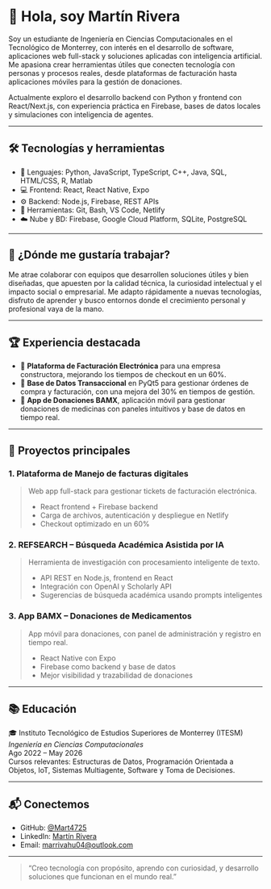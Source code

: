 # 👋 Hola, soy Martín Rivera

Soy un estudiante de Ingeniería en Ciencias Computacionales en el Tecnológico de Monterrey, con interés en el desarrollo de software, aplicaciones web full-stack y soluciones aplicadas con inteligencia artificial. Me apasiona crear herramientas útiles que conecten tecnología con personas y procesos reales, desde plataformas de facturación hasta aplicaciones móviles para la gestión de donaciones.

Actualmente exploro el desarrollo backend con Python y frontend con React/Next.js, con experiencia práctica en Firebase, bases de datos locales y simulaciones con inteligencia de agentes.

---

## 🛠️ Tecnologías y herramientas

- 🧠 Lenguajes: Python, JavaScript, TypeScript, C++, Java, SQL, HTML/CSS, R, Matlab
- 💻 Frontend: React, React Native, Expo
- ⚙️ Backend: Node.js, Firebase, REST APIs
- 🧪 Herramientas: Git, Bash, VS Code, Netlify
- ☁️ Nube y BD: Firebase, Google Cloud Platform, SQLite, PostgreSQL

---

## 💼 ¿Dónde me gustaría trabajar?

Me atrae colaborar con equipos que desarrollen soluciones útiles y bien diseñadas, que apuesten por la calidad técnica, la curiosidad intelectual y el impacto social o empresarial. Me adapto rápidamente a nuevas tecnologías, disfruto de aprender y busco entornos donde el crecimiento personal y profesional vaya de la mano.

---

## 🏆 Experiencia destacada

- 🔧 **Plataforma de Facturación Electrónica** para una empresa constructora, mejorando los tiempos de checkout en un 60%.
- 💾 **Base de Datos Transaccional** en PyQt5 para gestionar órdenes de compra y facturación, con una mejora del 30% en tiempos de gestión.
- 📱 **App de Donaciones BAMX**, aplicación móvil para gestionar donaciones de medicinas con paneles intuitivos y base de datos en tiempo real.

---

## 🚀 Proyectos principales

### 1. **Plataforma de Manejo de facturas digitales**
> Web app full-stack para gestionar tickets de facturación electrónica.
> - React frontend + Firebase backend
> - Carga de archivos, autenticación y despliegue en Netlify
> - Checkout optimizado en un 60%

### 2. **REFSEARCH – Búsqueda Académica Asistida por IA**
> Herramienta de investigación con procesamiento inteligente de texto.
> - API REST en Node.js, frontend en React
> - Integración con OpenAI y Scholarly API
> - Sugerencias de búsqueda académica usando prompts inteligentes

### 3. **App BAMX – Donaciones de Medicamentos**
> App móvil para donaciones, con panel de administración y registro en tiempo real.
> - React Native con Expo
> - Firebase como backend y base de datos
> - Mejor visibilidad y trazabilidad de donaciones

---

## 📚 Educación

🎓 Instituto Tecnológico de Estudios Superiores de Monterrey (ITESM)  
*Ingeniería en Ciencias Computacionales*  
Ago 2022 – May 2026  
Cursos relevantes: Estructuras de Datos, Programación Orientada a Objetos, IoT, Sistemas Multiagente, Software y Toma de Decisiones.

---

## 📬 Conectemos

- GitHub: [@Mart4725](https://github.com/Mart4725)
- LinkedIn: [Martín Rivera](https://www.linkedin.com/in/martín-rivera-ahumada-624996350/)
- Email: [marrivahu04@outlook.com](mailto:marrivahu04@outlook.com)

---

> “Creo tecnología con propósito, aprendo con curiosidad, y desarrollo soluciones que funcionan en el mundo real.”

